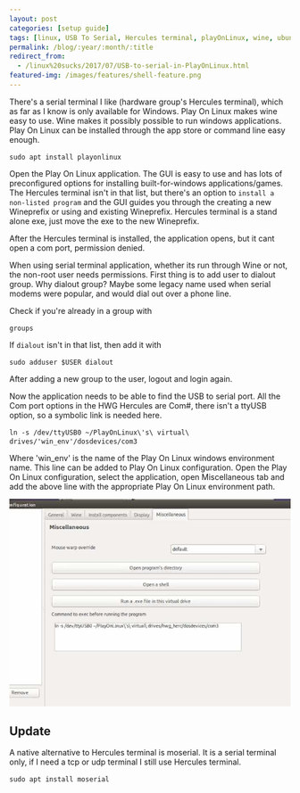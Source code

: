 ```yaml
---
layout: post
categories: [setup guide]
tags: [linux, USB To Serial, Hercules terminal, playOnLinux, wine, ubuntu 16.04]
permalink: /blog/:year/:month/:title
redirect_from:
  - /linux%20sucks/2017/07/USB-to-serial-in-PlayOnLinux.html
featured-img: /images/features/shell-feature.png
---
```


There's a serial terminal I like (hardware group's Hercules terminal), which as far as I know is only available for Windows. Play On Linux makes wine easy to use. Wine makes it possibly possible to run windows applications. Play On Linux can be installed through the app store or command line easy enough.

```shell
sudo apt install playonlinux
```

Open the Play On Linux application. The GUI is easy to use and has lots of preconfigured options for installing built-for-windows applications/games. The Hercules terminal isn't in that list, but there's an option to `install a non-listed program` and the GUI guides you through the creating a new Wineprefix or using and existing Wineprefix. Hercules terminal is a stand alone exe, just move the exe to the new Wineprefix.

After the Hercules terminal is installed, the application opens, but it cant open a com port, permission denied.

When using serial terminal application, whether its run through Wine or not, the non-root user needs permissions. First thing is to add user to dialout group. Why dialout group? Maybe some legacy name used when serial modems were popular, and would dial out over a phone line.

Check if you're already in a group with
```shell
groups
```
If `dialout` isn't in that list, then add it with
```shell
sudo adduser $USER dialout
```
After adding a new group to the user, logout and login again.

Now the application needs to be able to find the USB to serial port. All the Com port options in the HWG Hercules are Com#, there isn't a ttyUSB option, so a symbolic link is needed here.

```shell
ln -s /dev/ttyUSB0 ~/PlayOnLinux\'s\ virtual\ drives/'win_env'/dosdevices/com3
```

Where 'win_env' is the name of the Play On Linux windows environment name. This line can be added to Play On Linux configuration. Open the Play On Linux configuration, select the application, open Miscellaneous tab and add the above line with the appropriate Play On Linux environment path.

<img src="/images/blog/playonlinux/ln-config.jpg" alt="image of PlayOnLinux configuration window" title = "PlayOnLinux configuration" class="img-fluid"/>

## Update
A native alternative to Hercules terminal is moserial. It is a serial terminal only, if I need a tcp or udp terminal I still use Hercules terminal.

```shell
sudo apt install moserial
```
